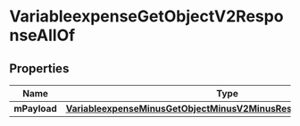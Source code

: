 
# VariableexpenseGetObjectV2ResponseAllOf

## Properties
Name | Type | Description | Notes
------------ | ------------- | ------------- | -------------
**mPayload** | [**VariableexpenseMinusGetObjectMinusV2MinusResponseMinusMPayload**](VariableexpenseMinusGetObjectMinusV2MinusResponseMinusMPayload.md) |  | 



